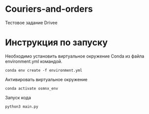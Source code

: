 # Couriers-and-orders
Тестовое задание Drivee
# Инструкция по запуску
Необходимо установить виртуальное окружение Conda из файла environment.yml командой. 
```
conda env create -f environment.yml
```
Активировать виртуальное окружение
```
conda activate osmnx_env
```
Запуск кода
```
python3 main.py
```